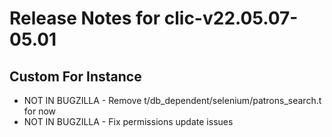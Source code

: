 
# Release Notes for clic-v22.05.07-05.01

## Custom For Instance

- NOT IN BUGZILLA - Remove t/db_dependent/selenium/patrons_search.t for now
- NOT IN BUGZILLA - Fix permissions update issues



